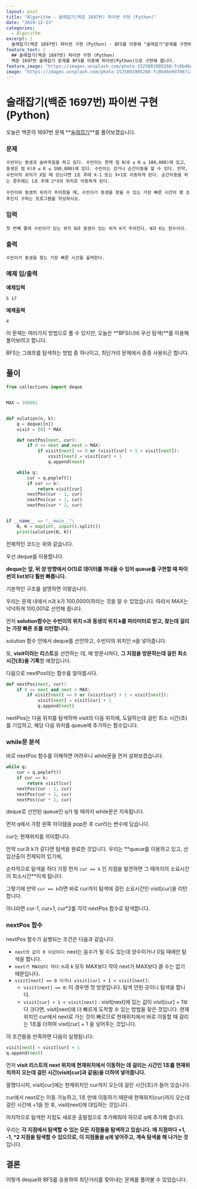```yaml
---
layout: post
title: "Algorithm - 술래잡기(백준 1697번) 파이썬 구현 (Python)"
date: "2019-12-13"
categories:
  - Algorithm
excerpt: |
  술래잡기(백준 1697번) 파이썬 구현 (Python) - BFS를 이용해 "술래잡기"문제를 구현해 봅니다.
feature_text: |
  ## 술래잡기(백준 1697번) 파이썬 구현 (Python)
  백준 1697번 술래잡기 문제를 BFS를 이용해 파이썬(Python)으로 구현해 봅니다.
feature_image: "https://images.unsplash.com/photo-1525081905268-fc0b46e9d786?ixlib=rb-1.2.1&ixid=eyJhcHBfaWQiOjEyMDd9&auto=format&fit=crop&w=1950&q=80"
image: "https://images.unsplash.com/photo-1525081905268-fc0b46e9d786?ixlib=rb-1.2.1&ixid=eyJhcHBfaWQiOjEyMDd9&auto=format&fit=crop&w=1950&q=80"
---
```

# 술래잡기(백준 1697번) 파이썬 구현 (Python)

오늘은 백준의 1697번 문제 **[술래잡기](https://www.acmicpc.net/problem/1697)**를 풀어보겠습니다.



### 문제

```
수빈이는 동생과 숨바꼭질을 하고 있다. 수빈이는 현재 점 N(0 ≤ N ≤ 100,000)에 있고, 동생은 점 K(0 ≤ K ≤ 100,000)에 있다. 수빈이는 걷거나 순간이동을 할 수 있다. 만약, 수빈이의 위치가 X일 때 걷는다면 1초 후에 X-1 또는 X+1로 이동하게 된다. 순간이동을 하는 경우에는 1초 후에 2*X의 위치로 이동하게 된다.

수빈이와 동생의 위치가 주어졌을 때, 수빈이가 동생을 찾을 수 있는 가장 빠른 시간이 몇 초 후인지 구하는 프로그램을 작성하시오.
```



### 입력

```
첫 번째 줄에 수빈이가 있는 위치 N과 동생이 있는 위치 K가 주어진다. N과 K는 정수이다.
```



### 출력

```
수빈이가 동생을 찾는 가장 빠른 시간을 출력한다.
```





### 예제 입/출력

 **예제입력**

```
5 17
```



**예제출력**

```
4
```





이 문제는 여러가지 방법으로 풀 수 있지만, 오늘은 **BFS(너비 우선 탐색)**를 이용해 풀어보려고 합니다.

BFS는 그래프를 탐색하는 방법 중 하나이고, 최단거리 문제에서 종종 사용되곤 합니다.





## 풀이

```python
from collections import deque


MAX = 100001


def solution(n, k):
    q = deque([n])
    visit = [0] * MAX

    def nextPos(next, cur):
        if 0 <= next and next < MAX:
            if visit[next] == 0 or (visit[cur] + 1 < visit[next]):
                visit[next] = visit[cur] + 1
                q.append(next)

    while q:
        cur = q.popleft()
        if cur == k:
            return visit[cur]
        nextPos(cur - 1, cur)
        nextPos(cur + 1, cur)
        nextPos(cur * 2, cur)


if __name__ == "__main__":
    N, K = map(int, input().split())
    print(solution(N, K))
```

전체적인 코드는 위와 같습니다.

우선 deque를 이용합니다.

**deque는 앞, 뒤 양 방향에서 O(1)로 데이터를 꺼내올 수 있어 queue를 구현할 때 파이썬의 list보다 훨씬 빠릅니다.**



기본적인 구조를 설명하면 이렇습니다.



우리는 문제 내에서 n과 k가 100,000이하라는 것을 알 수 있었습니다. 따라서 MAX는 넉넉하게 100,001로 선언해 줍니다.



먼저 **solution함수는 수빈이의 위치 n과 동생의 위치 k를 파라미터로 받고, 찾는데 걸리는 가장 빠른 초를 리턴합니다.**



solution 함수 안에서 deque를 선언하고, 수빈이의 위치인 n을 넣어줍니다.



또, **visit이라는 리스트**를 선언하는 데, 매 방문시마다, **그 지점을 방문하는데 걸린 최소시간(초)을 기록**할 예정입니다.





다음으로 nextPos라는 함수를 알아봅시다.

```python
def nextPos(next, cur):
    if 0 <= next and next < MAX:
        if visit[next] == 0 or (visit[cur] + 1 < visit[next]):
            visit[next] = visit[cur] + 1
            q.append(next)
```

nextPos는 다음 위치를 탐색하며 visit의 다음 위치에, 도달하는데 걸린 최소 시간(초)를 기입하고, 해당 다음 위치를 queue에 추가하는 함수입니다.



### while문 분석

바로 nextPos 함수를 이해하면 어려우니 while문을 먼저 살펴보겠습니다.

```python
while q:
    cur = q.popleft()
    if cur == k:
        return visit[cur]
    nextPos(cur - 1, cur)
    nextPos(cur + 1, cur)
    nextPos(cur * 2, cur)
```

deque로 선언된 queue인 q가 빌 때까지 while문은 지속됩니다.



먼저 q에서 가장 왼쪽 아이템을 pop한 후 cur라는 변수에 담습니다.

cur는 현재위치를 의미합니다.



만약 cur과 k가 같다면 탐색을 완료한 것입니다. 우리는 **queue를 이용하고 있고, 선입선출이 전제되어 있기에,

순차적으로 탐색을 하다 가장 먼저 ```cur == k``` 인 지점을 발견하면 그 때까지의 소요시간이 최소시간**이게 됩니다.



그렇기에 만약 ```cur == k```라면 바로 cur까지 탐색에 걸린 소요시간인 visit[cur]을 리턴합니다.



아니라면 cur-1, cur+1, cur*2를 각각 nextPos 함수로 탐색합니다.



### nextPos 함수

nextPos 함수가 실행되는 조건은 다음과 같습니다.

- ```next의 값이 0 이상이다```: next는 음수가 될 수도 있는데 양수이거나 0일 때에만 탐색을 합니다.
- ```next가 MAX보다 작다```: n과 k 모두 MAX보다 작아 next가 MAX보다 클 수는 없기 때문입니다.
- ```visit[next] == 0 이거나 visit[cur] + 1 < visit[next]```: 
  - ```visit[next] == 0```: 이 경우엔 첫 방문입니다. 탐색 안된 곳이니 탐색을 합니다.
  - ```visit[cur] + 1 < visit[next]``` : visit[next]에 있는 값이 visit[cur] + 1보다 크다면, visit[next]에 더 빠르게 도착할 수 있는 방법을 찾은 것입니다. 현재위치인 cur에서 next로 가는 것이 빠르므로 현재위치에서 바로 이동할 때 걸리는 1초를 더하여 visit[cur] + 1 을 넣어주는 것입니다.



이 조건들을 만족하면 다음이 실행됩니다:

```python
visit[next] = visit[cur] + 1
q.append(next)
```

먼저 **visit 리스트의 next 위치에 현재위치에서 이동하는 데 걸리는 시간인 1초를 현재위치까지 오는데 걸린 시간(visit[cur]과 같음)을 더하여 넣어줍니다.**



말했다시피, visit[cur]에는 현재위치인 cur까지 오는데 걸린 시간(초)가 들어 있습니다.

cur에서 next로는 이동 가능하고, 1초 만에 이동하기 때문에 현재위치(cur)까지 오는데 걸린 시간에 +1을 한 후, visit[next]에 대입하는 것입니다.



마지막으로 탐색한 지점도 새로운 출발점으로 추가해줘야 하므로 q에 추가해 줍니다.

우리는 **각 지점에서 탐색할 수 있는 모든 지점들을 탐색하고 있습니다. 매 지점마다 +1, -1, *2 지점을 탐색할 수 있으므로, 이 지점들을 q에 넣어주고, 계속 탐색을 해 나가는 것**입니다.



## 결론

이렇게 deque와 BFS를 응용하여 최단거리를 찾아내는 문제를 풀어볼 수 있었습니다.